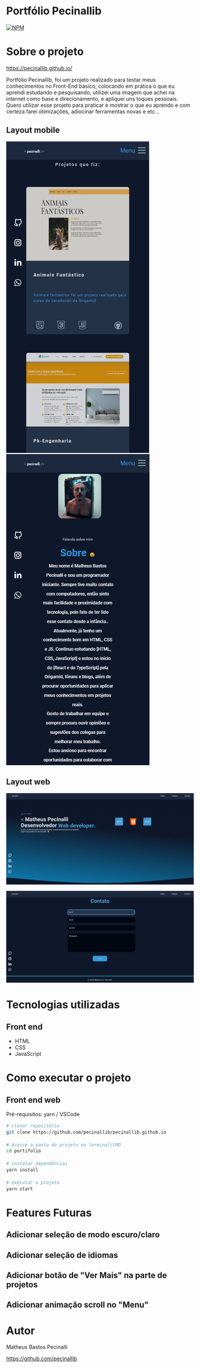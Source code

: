 # Portfólio Pecinallib
[![NPM](https://img.shields.io/npm/l/react)](https://github.com/pecinallib/pecinallib.github.io/blob/main/LICENSE) 

# Sobre o projeto

https://pecinallib.github.io/

Portfólio Pecinallib, foi um projeto realizado para testar meus conhecimentos no Front-End básico, colocando em prática o que eu aprendi estudando e pesquisando, utilizei uma imagem que achei na internet como base e direcionamento, e apliquei uns toques pessoais.
Quero utilizar esse projeto para praticar e mostrar o que eu aprendo e com certeza farei otimizações, adiocinar ferramentas novas e etc...

## Layout mobile
![Mobile 1](https://github.com/pecinallib/assets/blob/main/projeto-mobile.png) ![Mobile 2](https://github.com/pecinallib/assets/blob/main/sobre-mobile.png)

## Layout web
![Web 1](https://github.com/pecinallib/assets/blob/main/home-web.png)

![Web 2](https://github.com/pecinallib/assets/blob/main/contato-web.png)

# Tecnologias utilizadas
## Front end
- HTML
- CSS
- JavaScript

# Como executar o projeto

## Front end web
Pré-requisitos: yarn / VSCode

```bash
# clonar repositório
git clone https://github.com/pecinallib/pecinallib.github.io

# Acesse a pasta do projeto no terminal/CMD
cd portifolio

# instalar dependências
yarn install

# executar o projeto
yarn start
```

# Features Futuras
 ## Adicionar seleção de modo escuro/claro
 ## Adicionar seleção de idiomas
 ## Adicionar botão de "Ver Mais" na parte de projetos
 ## Adicionar animação scroll no "Menu"

# Autor

Matheus Bastos Pecinalli

https://github.com/pecinallib


